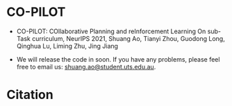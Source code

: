 # CO-PILOT
- CO-PILOT: COllaborative Planning and reInforcement Learning On sub-Task curriculum, NeurIPS 2021,
Shuang Ao, Tianyi Zhou, Guodong Long, Qinghua Lu, Liming Zhu, Jing Jiang

- We will release the code in soon. If you have any problems, please feel free to email us: shuang.ao@student.uts.edu.au.

# Citation

